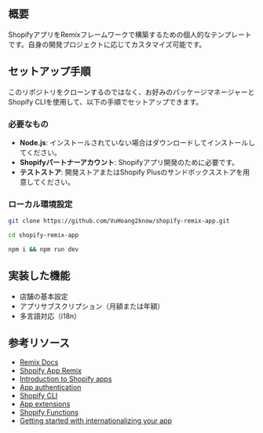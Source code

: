 ## 概要

ShopifyアプリをRemixフレームワークで構築するための個人的なテンプレートです。自身の開発プロジェクトに応じてカスタマイズ可能です。

## セットアップ手順

このリポジトリをクローンするのではなく、お好みのパッケージマネージャーとShopify CLIを使用して、以下の手順でセットアップできます。

### 必要なもの

- **Node.js**: インストールされていない場合はダウンロードしてインストールしてください。
- **Shopifyパートナーアカウント**: Shopifyアプリ開発のために必要です。
- **テストストア**: 開発ストアまたはShopify Plusのサンドボックスストアを用意してください。

### ローカル環境設定

```bash
git clone https://github.com/VuHoang2know/shopify-remix-app.git
```

```bash
cd shopify-remix-app
```

```bash
npm i && npm run dev
```

## 実装した機能

- 店舗の基本設定
- アプリサブスクリプション（月額または年額）
- 多言語対応（i18n）

## 参考リソース

- [Remix Docs](https://remix.run/docs/en/v1)
- [Shopify App Remix](https://shopify.dev/docs/api/shopify-app-remix)
- [Introduction to Shopify apps](https://shopify.dev/docs/apps/getting-started)
- [App authentication](https://shopify.dev/docs/apps/auth)
- [Shopify CLI](https://shopify.dev/docs/apps/tools/cli)
- [App extensions](https://shopify.dev/docs/apps/app-extensions/list)
- [Shopify Functions](https://shopify.dev/docs/api/functions)
- [Getting started with internationalizing your app](https://shopify.dev/docs/apps/best-practices/internationalization/getting-started)
